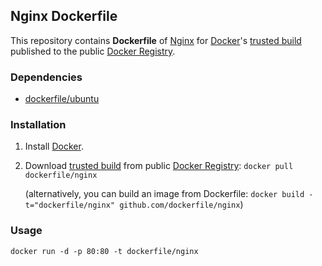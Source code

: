 ## Nginx Dockerfile


This repository contains **Dockerfile** of [Nginx](http://nginx.org/) for [Docker](https://www.docker.io/)'s [trusted build](https://index.docker.io/u/dockerfile/nginx/) published to the public [Docker Registry](https://index.docker.io/).


### Dependencies

* [dockerfile/ubuntu](https://github.com/dockerfile/ubuntu)


### Installation

1. Install [Docker](https://www.docker.io/).

2. Download [trusted build](https://index.docker.io/u/dockerfile/nginx/) from public [Docker Registry](https://index.docker.io/): `docker pull dockerfile/nginx`

   (alternatively, you can build an image from Dockerfile: `docker build -t="dockerfile/nginx" github.com/dockerfile/nginx`)


### Usage

    docker run -d -p 80:80 -t dockerfile/nginx
